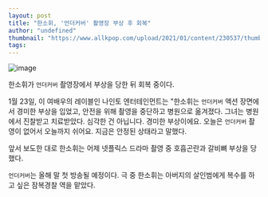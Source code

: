```yaml
---
layout: post
title: "한소휘, '언더커버' 촬영장 부상 후 회복"
author: "undefined"
thumbnail: "https://www.allkpop.com/upload/2021/01/content/230537/thumb/1611398275-20210123-hansohwee.jpg"
tags: 
---
```



![image](https://www.allkpop.com/upload/2021/01/content/230537/1611398275-20210123-hansohwee.jpg)

한소휘가 `언더커버` 촬영장에서 부상을 당한 뒤 회복 중이다.

1월 23일, 이 여배우의 레이블인 나인토 엔터테인먼트는 "한소휘는 `언더커버` 액션 장면에서 경미한 부상을 입었고, 안전을 위해 촬영을 중단하고 병원으로 옮겨졌다. 그녀는 병원에서 진찰받고 치료받았다. 심각한 건 아닙니다. 경미한 부상이에요. 오늘은 `언더커버` 촬영이 없어서 오늘까지 쉬어요. 지금은 안정된 상태라고 말했다.

앞서 보도한 대로 한소휘는 어제 넷플릭스 드라마 촬영 중 호흡곤란과 갈비뼈 부상을 당했다.

`언더커버`는 올해 말 첫 방송될 예정이다. 극 중 한소휘는 아버지의 살인범에게 복수를 하고 싶은 잠복경찰 역을 맡았다.